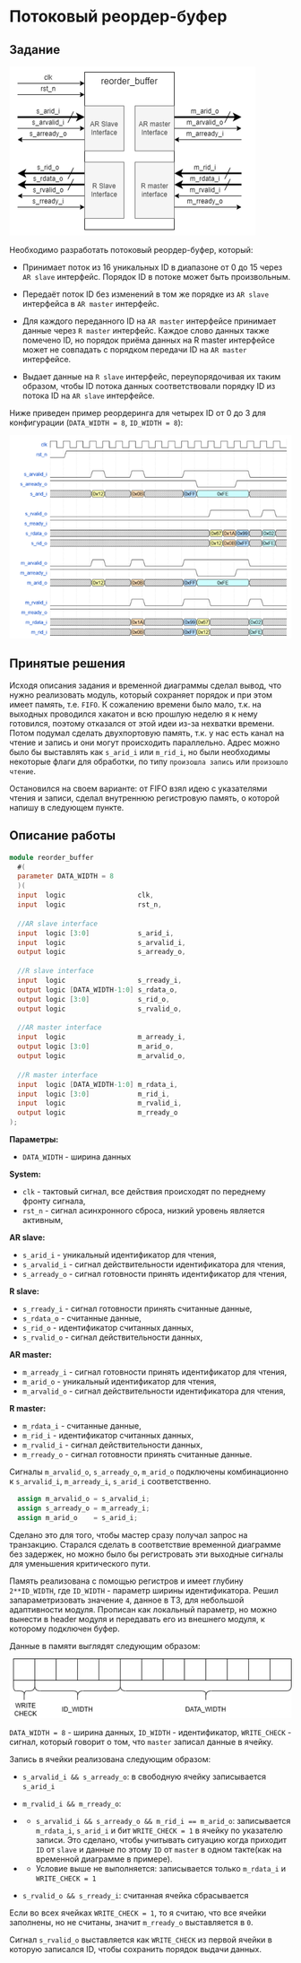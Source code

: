 # Потоковый реордер-буфер

## Задание

![ Основная схема ](./img/top_scheme.png)

Необходимо разработать потоковый реордер-буфер, который:

- Принимает поток из 16 уникальных ID в диапазоне от 0 до 15 через `AR slave` интерфейс.
Порядок ID в потоке может быть произвольным.

- Передаёт поток ID без изменений в том же порядке из `AR slave` интерфейса в `AR master`
интерфейс.

- Для каждого переданного ID на `AR master` интерфейсе принимает данные через `R master`
интерфейс. Каждое слово данных также помечено ID, но порядок приёма данных на R
master интерфейсе может не совпадать с порядком передачи ID на `AR master` интерфейсе.

- Выдает данные на `R slave` интерфейс, переупорядочивая их таким образом, чтобы ID
потока данных соответствовали порядку ID из потока ID на `AR slave` интерфейсе.

Ниже приведен пример реордеринга для четырех ID от 0 до 3 для конфигурации (`DATA_WIDTH = 8`, `ID_WIDTH = 8`):

![ Пример временной диаграммы ](./img/example_wave.png)

## Принятые решения

Исходя описания задания и временной диаграммы сделал вывод, что нужно реализовать модуль, который сохраняет порядок и при этом имеет память, т.е. `FIFO`. К сожалению времени было мало, т.к. на выходных проводился хакатон и всю прошлую неделю я к нему готовился, поэтому отказался от этой идеи из-за нехватки времени. Потом подумал сделать двухпортовую память, т.к. у нас есть канал на чтение и запись и они могут происходить параллельно. Адрес можно было бы выставлять как `s_arid_i` или `m_rid_i`, но были необходимы некоторые флаги для обработки, по типу `произошла запись` или `произошло чтение`.

Остановился на своем варианте: от FIFO взял идею с указателями чтения и записи, сделал внутреннюю регистровую память, о которой напишу в следующем пункте.

## Описание работы

```verilog
module reorder_buffer
  #(
  parameter DATA_WIDTH = 8
  )(
  input  logic                  clk,
  input  logic                  rst_n,

  //AR slave interface
  input  logic [3:0]            s_arid_i,
  input  logic                  s_arvalid_i,
  output logic                  s_arready_o,

  //R slave interface
  input  logic                  s_rready_i,
  output logic [DATA_WIDTH-1:0] s_rdata_o,
  output logic [3:0]            s_rid_o,
  output logic                  s_rvalid_o,

  //AR master interface
  input  logic                  m_arready_i,
  output logic [3:0]            m_arid_o,
  output logic                  m_arvalid_o,

  //R master interface
  input  logic [DATA_WIDTH-1:0] m_rdata_i,
  input  logic [3:0]            m_rid_i,
  input  logic                  m_rvalid_i,
  output logic                  m_rready_o
);
```

**Параметры:**
- `DATA_WIDTH` - ширина данных

**System:**
- `clk`   - тактовый сигнал, все действия происходят по переднему фронту сигнала,
- `rst_n` - сигнал асинхронного сброса, низкий уровень является активным,

**AR slave:**
- `s_arid_i`    - уникальный идентификатор для чтения,
- `s_arvalid_i` - сигнал действительности идентификатора для чтения,
- `s_arready_o` - сигнал готовности принять идентификатор для чтения,

**R slave:**
- `s_rready_i`  - сигнал готовности принять считанные данные,
- `s_rdata_o`   - считанные данные,
- `s_rid_o`     - идентификатор считанных данных,
- `s_rvalid_o`  - сигнал действительности данных,

**AR master:**
- `m_arready_i` - сигнал готовности принять идентификатор для чтения,
- `m_arid_o`    - уникальный идентификатор для чтения,
- `m_arvalid_o` - сигнал действительности идентификатора для чтения,

**R master:**
- `m_rdata_i`   - считанные данные,
- `m_rid_i`     - идентификатор считанных данных,
- `m_rvalid_i`  - сигнал действительности данных,
- `m_rready_o`  - сигнал готовности принять считанные данные.

Сигналы `m_arvalid_o`, `s_arready_o`, `m_arid_o` подключены комбинационно к `s_arvalid_i`, `m_arready_i`, `s_arid_i` соответственно.

```verilog
  assign m_arvalid_o = s_arvalid_i;
  assign s_arready_o = m_arready_i;
  assign m_arid_o    = s_arid_i;
```

Сделано это для того, чтобы мастер сразу получал запрос на транзакцию. Старался сделать в соответствие временной диаграмме без задержек, но можно было бы регистровать эти выходные сигналы для уменьшения критического пути.

Память реализована с помощью регистров и имеет глубину `2**ID_WIDTH`, где `ID_WIDTH` - параметр ширины идентификатора. Решил запараметризовать значение `4`, данное в ТЗ, для небольшой адаптивности модуля. Прописан как локальный параметр, но можно вынести в header модуля и передавать его из внешнего модуля, к которому подключен буфер.

Данные в памяти выглядят следующим образом:

![ Память ](./img/mem_width.png)

`DATA_WIDTH = 8` - ширина данных, `ID_WIDTH` - идентификатор, `WRITE_CHECK` - сигнал, который говорит о том, что `master` записал данные в ячейку.


Запись в ячейки реализована следующим образом:
- `s_arvalid_i && s_arready_o`: в свободную ячейку записывается `s_arid_i`

- `m_rvalid_i && m_rready_o`:

- - `s_arvalid_i && s_arready_o && m_rid_i == m_arid_o`: записывается `m_rdata_i`, `s_arid_i` и бит `WRITE_CHECK = 1` в ячейку по указателю записи. Это сделано, чтобы учитывать ситуацию когда приходит `ID` от `slave` и данные по этому `ID` от `master` в одном такте(как на временной диаграмме в примере).

- - Условие выше не выполняется: записывается только `m_rdata_i` и `WRITE_CHECK = 1`

- `s_rvalid_o && s_rready_i`: считанная ячейка сбрасывается

Если во всех ячейках `WRITE_CHECK = 1`, то я считаю, что все ячейки заполнены, но не считаны, значит `m_rready_o` выставляется в `0`.

Сигнал `s_rvalid_o` выставляется как `WRITE_CHECK` из первой ячейки в которую записался ID, чтобы сохранить порядок выдачи данных.
